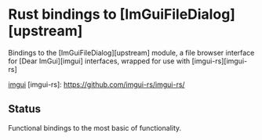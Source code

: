 # Rust bindings to [ImGuiFileDialog][upstream]

Bindings to the [ImGuiFileDialog][upstream] module, a file browser interface for [Dear ImGui][imgui] interfaces, wrapped for use with [imgui-rs][imgui-rs]

[ImGuiFileDialog]: https://github.com/aiekick/ImGuiFileDialog
[imgui](https://github.com/ocornut/imgui/)
[imgui-rs]: https://github.com/imgui-rs/imgui-rs/


## Status

Functional bindings to the most basic of functionality.
